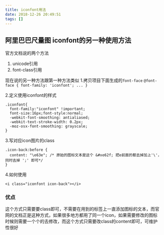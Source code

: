 ```yaml
---
title: iconfont用法
date: 2018-12-26 20:49:51
tags: []
---
```


## 阿里巴巴尺量图 iconfont的另一种使用方法
  官方文档说的两个方法 
  1. unicode引用 
  2. font-class引用 
<!--truncate-->

  现在说的另一种方法跟第一种方法类似 
  1.拷贝项目下面生成的`font-face`
    ```
    @font-face {
      font-family: 'iconfont';
      ...
    }
    ```

  2.定义使用iconfont的样式
  ```
  .iconfont{
    font-family:"iconfont" !important;
    font-size:16px;font-style:normal;
    -webkit-font-smoothing: antialiased;
    -webkit-text-stroke-width: 0.2px;
    -moz-osx-font-smoothing: grayscale;
  }
  ```

  3.写对应icon图片的class
  ```
  .icon-back:before {
    content: "\e63e"; /* 原始的图标文本是这个 &#xe62f; 把e前面的都去掉加上'\'，同时去掉 ';' 即可*/
  }
  ```
 4.如何使用
 ```
 <i class="iconfont icon-back"></i>
 ```

### 优点
这个方式只需要要class即可，不需要在用到的标签上一直添加图标的文本，而官网的文档正是这种方式，如果很多地方都用了同一个icon，如果需要修改的图标时候则需要一个个的去修改，而这个方式只需要改class的content即可，可维护性很好
